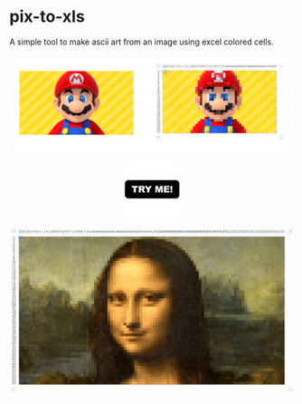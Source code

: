 # pix-to-xls

A simple tool to make ascii art from an image using excel colored cells.

![mario](images/mario@2x.png)

<center><a href="https://pix-to-xls.now.sh/"> <img src="images/TryMe.png" width="100px"/></a></center>


![mario](images/monalisa-min.png)
